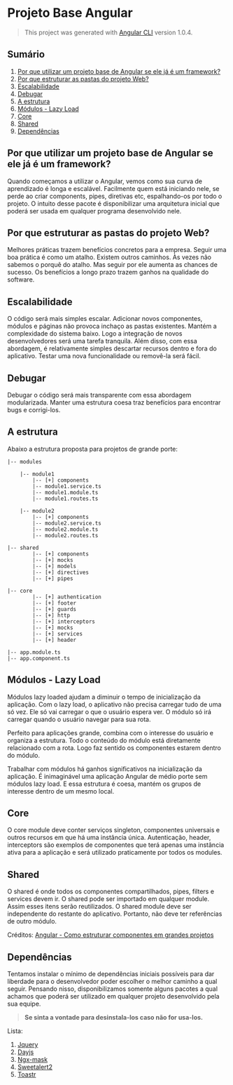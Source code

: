 # Projeto Base Angular
> This project was generated with [Angular CLI](https://github.com/angular/angular-cli) version 1.0.4.

## Sumário
1. [Por que utilizar um projeto base de Angular se ele já é um framework?](#objetivo)
2. [Por que estruturar as pastas do projeto Web?](#estruturar)
3. [Escalabilidade](#escalabilidade)
4. [Debugar](#debugar)
5. [A estrutura](#estrutura)
6. [Módulos - Lazy Load](#modulos)
7. [Core](#core)
8. [Shared](#shared)
9. [Dependências](#dependencias)

## <a name=objetivo><a/> Por que utilizar um projeto base de Angular se ele já é um framework?

Quando começamos a utilizar o Angular, vemos como sua curva de aprendizado é longa e escalável. Facilmente quem está iniciando nele, se perde ao criar components, pipes, diretivas etc, espalhando-os por todo o projeto.
O intuito desse pacote é disponibilizar uma arquitetura inicial que poderá ser usada em qualquer programa desenvolvido nele.

## <a name=estruturar><a/> Por que estruturar as pastas do projeto Web?

Melhores práticas trazem benefícios concretos para a empresa. Seguir uma boa prática é como um atalho. Existem outros caminhos. Às vezes não sabemos o porquê do atalho. Mas seguir por ele aumenta as chances de sucesso. Os benefícios a longo prazo trazem ganhos na qualidade do software.

## <a name=escalabilidade><a/> Escalabilidade

O código será mais simples escalar. Adicionar novos componentes, módulos e páginas não provoca inchaço as pastas existentes. Mantém a complexidade do sistema baixo. Logo a integração de novos desenvolvedores será uma tarefa tranquila. Além disso, com essa abordagem, é relativamente simples descartar recursos dentro e fora do aplicativo. Testar uma nova funcionalidade ou removê-la será fácil.

## <a name=debugar><a/> Debugar

Debugar o código será mais transparente com essa abordagem modularizada. Manter uma estrutura coesa traz benefícios para encontrar bugs e corrigi-los.

## <a name=estrutura><a/> A estrutura

Abaixo a estrutura proposta para projetos de grande porte:

```
|-- modules

    |-- module1
        |-- [+] components
        |-- module1.service.ts
        |-- module1.module.ts
        |-- module1.routes.ts

    |-- module2 
        |-- [+] components
        |-- module2.service.ts
        |-- module2.module.ts
        |-- module2.routes.ts

|-- shared
        |-- [+] components
        |-- [+] mocks
        |-- [+] models
        |-- [+] directives
        |-- [+] pipes

|-- core
        |-- [+] authentication
        |-- [+] footer
        |-- [+] guards
        |-- [+] http
        |-- [+] interceptors
        |-- [+] mocks
        |-- [+] services
        |-- [+] header

|-- app.module.ts
|-- app.component.ts
```

## <a name=modulos><a/> Módulos - Lazy Load

Módulos lazy loaded ajudam a diminuir o tempo de inicialização da aplicação. Com o lazy load, o aplicativo não precisa carregar tudo de uma só vez. Ele só vai carregar o que o usuário espera ver. O módulo só irá carregar quando o usuário navegar para sua rota.

Perfeito para aplicações grande, combina com o interesse do usuário e organiza a estrutura. Todo o conteúdo do módulo está diretamente relacionado com a rota. Logo faz sentido os componentes estarem dentro do módulo.

Trabalhar com módulos há ganhos significativos na inicialização da aplicação. É inimaginável uma aplicação Angular de médio porte sem módulos lazy load. E essa estrutura é coesa, mantém os grupos de interesse dentro de um mesmo local.

## <a name=core><a/> Core

O core module deve conter serviços singleton, componentes universais e outros recursos em que há uma instância única. Autenticação, header, interceptors são exemplos de componentes que terá apenas uma instância ativa para a aplicação e será utilizado praticamente por todos os modules.

## <a name=shared><a/> Shared

O shared é onde todos os componentes compartilhados, pipes, filters e services devem ir. O shared pode ser importado em qualquer module. Assim esses itens serão reutilizados. O shared module deve ser independente do restante do aplicativo. Portanto, não deve ter referências de outro módulo.

Créditos: [Angular - Como estruturar componentes em grandes projetos](https://www.brunobrito.net.br/estruturando-components-angular/)

## <a name=dependencias><a/> Dependências

Tentamos instalar o mínimo de dependências iniciais possíveis para dar liberdade para o desenvolvedor poder escolher o melhor caminho a qual seguir. Pensando nisso, disponibilizamos somente alguns pacotes a qual achamos que poderá ser utilizado em qualquer projeto desenvolvido pela sua equipe.

> **Se sinta a vontade para desinstala-los caso não for usa-los.**

Lista:

1. [Jquery](https://api.jquery.com/)
2. [Dayjs](https://github.com/iamkun/dayjs)
3. [Ngx-mask](https://www.npmjs.com/package/ngx-mask/v/1.0.0)
4. [Sweetalert2](https://sweetalert2.github.io/v7.html)
5. [Toastr](https://www.npmjs.com/package/ngx-toastr)